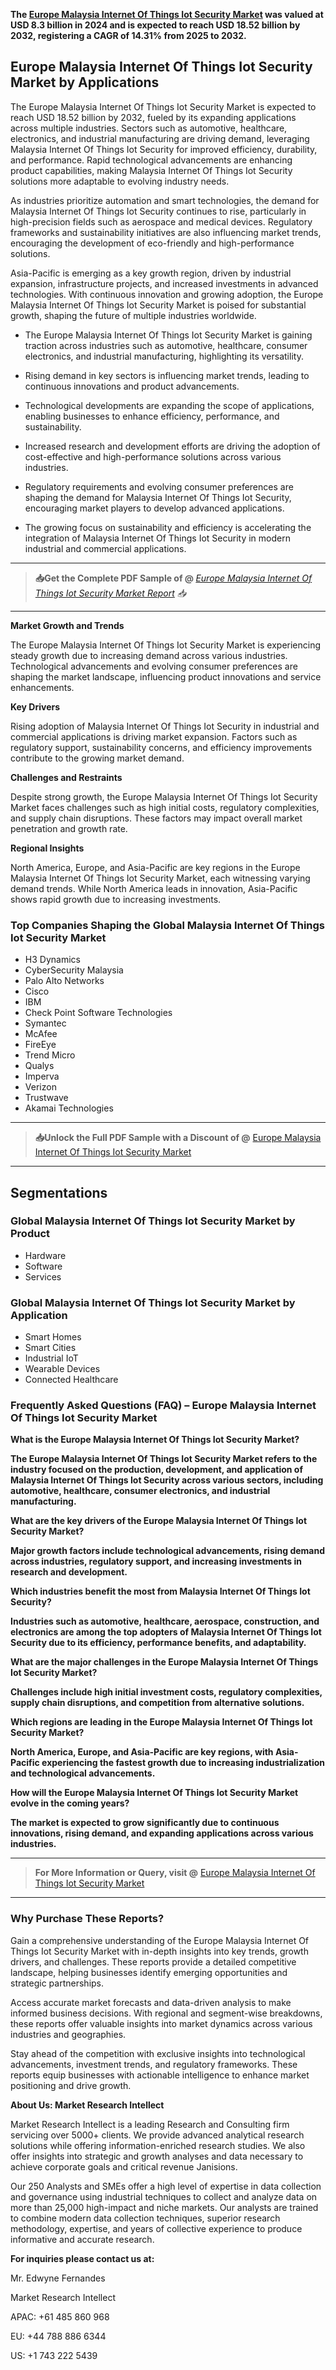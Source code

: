 <p><strong>The <a href="https://www.marketresearchintellect.com/download-sample/?rid=391476&amp;utm_source=Pulse-April-Europe&amp;utm_medium=852">Europe Malaysia Internet Of Things Iot Security Market</a> was valued at USD 8.3 billion in 2024 and is expected to reach USD 18.52 billion by 2032, registering a CAGR of 14.31% from 2025 to 2032.</strong></p><h2>Europe Malaysia Internet Of Things Iot Security Market by Applications&nbsp;</h2><p><p>The Europe Malaysia Internet Of Things Iot Security Market is expected to reach USD 18.52 billion by 2032, fueled by its expanding applications across multiple industries. Sectors such as automotive, healthcare, electronics, and industrial manufacturing are driving demand, leveraging Malaysia Internet Of Things Iot Security for improved efficiency, durability, and performance. Rapid technological advancements are enhancing product capabilities, making Malaysia Internet Of Things Iot Security solutions more adaptable to evolving industry needs.</p><p>As industries prioritize automation and smart technologies, the demand for Malaysia Internet Of Things Iot Security continues to rise, particularly in high-precision fields such as aerospace and medical devices. Regulatory frameworks and sustainability initiatives are also influencing market trends, encouraging the development of eco-friendly and high-performance solutions.</p><p>Asia-Pacific is emerging as a key growth region, driven by industrial expansion, infrastructure projects, and increased investments in advanced technologies. With continuous innovation and growing adoption, the Europe Malaysia Internet Of Things Iot Security Market is poised for substantial growth, shaping the future of multiple industries worldwide.</p></p><ul><li><p>The Europe Malaysia Internet Of Things Iot Security Market is gaining traction across industries such as automotive, healthcare, consumer electronics, and industrial manufacturing, highlighting its versatility.</p></li><li><p>Rising demand in key sectors is influencing market trends, leading to continuous innovations and product advancements.</p></li><li><p>Technological developments are expanding the scope of applications, enabling businesses to enhance efficiency, performance, and sustainability.</p></li><li><p>Increased research and development efforts are driving the adoption of cost-effective and high-performance solutions across various industries.</p></li><li><p>Regulatory requirements and evolving consumer preferences are shaping the demand for Malaysia Internet Of Things Iot Security, encouraging market players to develop advanced applications.</p></li><li><p>The growing focus on sustainability and efficiency is accelerating the integration of Malaysia Internet Of Things Iot Security in modern industrial and commercial applications.</p></li></ul><hr /><blockquote><p><strong><span class="font-[700]">📥Get the Complete PDF Sample of @ </span></strong><em><span class="font-[700]"><a href="https://www.marketresearchintellect.com/download-sample/?rid=391476&amp;utm_source=Pulse-April-Europe&amp;utm_medium=852" target="_blank" data-tracking-control-name="article-ssr-frontend-pulse_little-text-block" data-tracking-will-navigate="" data-test-link="">Europe Malaysia Internet Of Things Iot Security Market Report</a>&nbsp;📥</span></em></p></blockquote><hr /><p class="" data-start="77" data-end="360"><strong data-start="77" data-end="105">Market Growth and Trends</strong></p><p class="" data-start="77" data-end="360">The Europe Malaysia Internet Of Things Iot Security Market is experiencing steady growth due to increasing demand across various industries. Technological advancements and evolving consumer preferences are shaping the market landscape, influencing product innovations and service enhancements.</p><p class="" data-start="362" data-end="606"><strong data-start="362" data-end="377">Key Drivers</strong></p><p class="" data-start="362" data-end="606">Rising adoption of Malaysia Internet Of Things Iot Security in industrial and commercial applications is driving market expansion. Factors such as regulatory support, sustainability concerns, and efficiency improvements contribute to the growing market demand.</p><p class="" data-start="608" data-end="849"><strong data-start="608" data-end="637">Challenges and Restraints</strong></p><p class="" data-start="608" data-end="849">Despite strong growth, the Europe Malaysia Internet Of Things Iot Security Market faces challenges such as high initial costs, regulatory complexities, and supply chain disruptions. These factors may impact overall market penetration and growth rate.</p><p class="" data-start="851" data-end="1095"><strong data-start="851" data-end="872">Regional Insights</strong></p><p class="" data-start="851" data-end="1095">North America, Europe, and Asia-Pacific are key regions in the Europe Malaysia Internet Of Things Iot Security Market, each witnessing varying demand trends. While North America leads in innovation, Asia-Pacific shows rapid growth due to increasing investments.</p><p><h3>Top Companies Shaping the Global Malaysia Internet Of Things Iot Security Market </h3><ul><li>H3 Dynamics</li><li>CyberSecurity Malaysia</li><li>Palo Alto Networks</li><li>Cisco</li><li>IBM</li><li>Check Point Software Technologies</li><li>Symantec</li><li>McAfee</li><li>FireEye</li><li>Trend Micro</li><li>Qualys</li><li>Imperva</li><li>Verizon</li><li>Trustwave</li><li>Akamai Technologies</li></ul></p><hr /><blockquote><p><strong>📥Unlock the Full PDF Sample with a Discount of @</strong> <a href="https://www.marketresearchintellect.com/ask-for-discount/?rid=391476&amp;utm_source=Pulse-April-Europe&amp;utm_medium=852">Europe Malaysia Internet Of Things Iot Security Market</a></p></blockquote><hr /><p><h2>Segmentations</h2><h3>Global Malaysia Internet Of Things Iot Security Market by Product</h3><ul><li>Hardware</li><li>Software</li><li>Services</li></ul><h3>Global Malaysia Internet Of Things Iot Security Market by Application</h3><ul><li>Smart Homes</li><li>Smart Cities</li><li>Industrial IoT</li><li>Wearable Devices</li><li>Connected Healthcare</li></ul></p><h3><strong>Frequently Asked Questions (FAQ) &ndash; Europe Malaysia Internet Of Things Iot Security Market</strong></h3><p><strong>What is the Europe Malaysia Internet Of Things Iot Security Market?</strong></p><p><strong>The Europe Malaysia Internet Of Things Iot Security Market refers to the industry focused on the production, development, and application of Malaysia Internet Of Things Iot Security across various sectors, including automotive, healthcare, consumer electronics, and industrial manufacturing.</strong></p><p><strong>What are the key drivers of the Europe Malaysia Internet Of Things Iot Security Market?</strong></p><p><strong>Major growth factors include technological advancements, rising demand across industries, regulatory support, and increasing investments in research and development.</strong></p><p><strong>Which industries benefit the most from Malaysia Internet Of Things Iot Security?</strong></p><p><strong>Industries such as automotive, healthcare, aerospace, construction, and electronics are among the top adopters of Malaysia Internet Of Things Iot Security due to its efficiency, performance benefits, and adaptability.</strong></p><p><strong>What are the major challenges in the Europe Malaysia Internet Of Things Iot Security Market?</strong></p><p><strong>Challenges include high initial investment costs, regulatory complexities, supply chain disruptions, and competition from alternative solutions.</strong></p><p><strong>Which regions are leading in the Europe Malaysia Internet Of Things Iot Security Market?</strong></p><p><strong>North America, Europe, and Asia-Pacific are key regions, with Asia-Pacific experiencing the fastest growth due to increasing industrialization and technological advancements.</strong></p><p><strong>How will the Europe Malaysia Internet Of Things Iot Security Market evolve in the coming years?</strong></p><p><strong>The market is expected to grow significantly due to continuous innovations, rising demand, and expanding applications across various industries.</strong></p><hr /><blockquote><p><span class="font-[700]"><strong>For More Information or Query, visit&nbsp;@</strong>&nbsp;</span><span class="font-[700]"><a href="https://www.marketresearchintellect.com/product/global-malaysia-internet-of-things-iot-security-market-size-and-forecast/?utm_source=Linkedin&utm_medium=852" target="_blank" data-tracking-control-name="article-ssr-frontend-pulse_little-text-block" data-tracking-will-navigate="" data-test-link="">Europe Malaysia Internet Of Things Iot Security Market</a></span></p></blockquote><hr /><h3><strong data-start="0" data-end="31">Why Purchase These Reports?</strong></h3><p class="" data-start="35" data-end="297">Gain a comprehensive understanding of the Europe Malaysia Internet Of Things Iot Security Market with in-depth insights into key trends, growth drivers, and challenges. These reports provide a detailed competitive landscape, helping businesses identify emerging opportunities and strategic partnerships.</p><p class="" data-start="299" data-end="540">Access accurate market forecasts and data-driven analysis to make informed business decisions. With regional and segment-wise breakdowns, these reports offer valuable insights into market dynamics across various industries and geographies.</p><p class="" data-start="542" data-end="784">Stay ahead of the competition with exclusive insights into technological advancements, investment trends, and regulatory frameworks. These reports equip businesses with actionable intelligence to enhance market positioning and drive growth.</p><p><strong><span class="font-[700]">About Us: Market Research Intellect</span></strong></p><p><span class="">Market Research Intellect is a leading Research and Consulting firm servicing over 5000+ clients. We provide advanced analytical research solutions while offering information-enriched research studies.&nbsp;</span>We also offer insights into strategic and growth analyses and data necessary to achieve corporate goals and critical revenue Janisions.</p><p><span class="">Our 250 Analysts and SMEs offer a high level of expertise in data collection and governance using industrial techniques to collect and analyze data on more than 25,000 high-impact and niche markets. Our analysts are trained to combine modern data collection techniques, superior research methodology, expertise, and years of collective experience to produce informative and accurate research.</span></p><p><strong>For inquiries please contact us at:</strong></p><p>Mr. Edwyne Fernandes</p><p>Market Research Intellect</p><p>APAC: +61 485 860 968</p><p>EU: +44 788 886 6344</p><p>US: +1 743 222 5439</p>